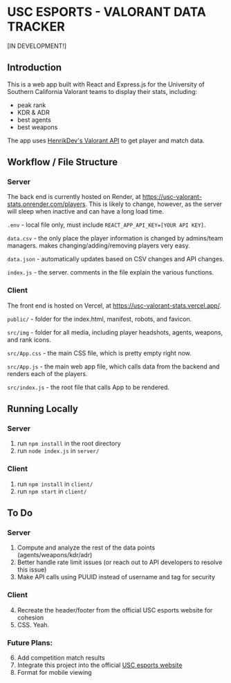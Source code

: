# USC ESPORTS - VALORANT DATA TRACKER
[IN DEVELOPMENT!]

## Introduction
This is a web app built with React and Express.js for the University of Southern California Valorant teams to display their stats, including: 
- peak rank
- KDR & ADR
- best agents
- best weapons

The app uses [HenrikDev's Valorant API](https://docs.henrikdev.xyz/valorant/general) to get player and match data.

## Workflow / File Structure
### Server
The back end is currently hosted on Render, at https://usc-valorant-stats.onrender.com/players. This is likely to change, however, as the server will sleep when inactive and can have a long load time.

`.env` - local file only, must include `REACT_APP_API_KEY=[YOUR API KEY]`.

`data.csv` - the only place the player information is changed by admins/team managers. makes changing/adding/removing players very easy.

`data.json` - automatically updates based on CSV changes and API changes.

`index.js` - the server. comments in the file explain the various functions.

### Client
The front end is hosted on Vercel, at https://usc-valorant-stats.vercel.app/.

`public/` - folder for the index.html, manifest, robots, and favicon.

`src/img` - folder for all media, including player headshots, agents, weapons, and rank icons.

`src/App.css` - the main CSS file, which is pretty empty right now.

`src/App.js` - the main web app file, which calls data from the backend and renders each of the players.

`src/index.js` - the root file that calls App to be rendered.

## Running Locally
### Server
1. run `npm install` in the root directory
2. run `node index.js` in `server/`

### Client
1. run `npm install` in `client/`
2. run `npm start` in `client/`

## To Do
### Server
1. Compute and analyze the rest of the data points (agents/weapons/kdr/adr)
2. Better handle rate limit issues (or reach out to API developers to resolve this issue)
3. Make API calls using PUUID instead of username and tag for security

### Client
4. Recreate the header/footer from the official USC esports website for cohesion
5. CSS. Yeah.

### Future Plans:
6. Add competition match results
7. Integrate this project into the official [USC esports website](https://www.usctrojanesports.com/)
8. Format for mobile viewing
